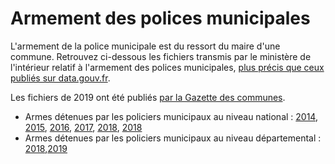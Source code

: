 # Armement des polices municipales

L'armement de la police municipale est du ressort du maire d'une commune. Retrouvez ci-dessous les fichiers transmis par le ministère de l'intérieur relatif à l'armement des polices municipales, [plus précis que ceux publiés sur data.gouv.fr](https://www.data.gouv.fr/fr/datasets/police-municipale-effectifs-par-commune/#_). 

Les fichiers de 2019 ont été publiés [par la Gazette des communes](https://www.lagazettedescommunes.com/715344/le-classement-des-100-premieres-polices-municipales/).

* Armes détenues par les policiers municipaux au niveau national : [2014](https://github.com/paniersalade/donnees/blob/master/armes_pm/Statistiques%20PM%202014.xlsx), [2015](https://github.com/paniersalade/donnees/blob/master/armes_pm/Statistiques%20PM%202015.ods), [2016](https://github.com/paniersalade/donnees/blob/master/armes_pm/Statistiques%20PM%202016.ods), [2017](https://github.com/paniersalade/donnees/blob/master/armes_pm/Statistiques%20PM%202017.ods), [2018](https://github.com/paniersalade/donnees/blob/master/armes_pm/Statistiques%20PM%202018.ods), [2018](https://github.com/paniersalade/donnees/blob/master/armes_pm/Statistiques%20PM%202019.ods)
* Armes détenues par les policiers municipaux au niveau départemental : [2018](https://github.com/paniersalade/donnees/blob/master/armes_pm/Statistiques%20PM%202018%20-%20Onglet%201.ods),[2019](https://github.com/paniersalade/donnees/blob/master/armes_pm/Statistiques%20PM%202019%20-%20Onglet%201.ods)
